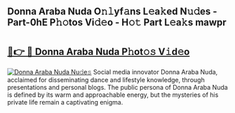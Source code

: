## Donna Araba Nuda O𝚗𝚕yf𝚊ns L𝚎a𝚔ed N𝚞𝚍es - Part-0hE P𝚑𝚘tos Vi𝚍𝚎o - H𝚘𝚝 Part L𝚎a𝚔s mawpr

# <h2><a href="http://kf8u3a.oniu.top/?m=Donna+Araba+Nuda">🔗👉 🔴 Donna Araba Nuda P𝚑ot𝚘𝚜 V𝚒d𝚎o</a></h2>

[![Donna Araba Nuda Nu𝚍e𝚜](https://i.imgur.com/0qMVB7G.gif)](http://kf8u3a.oniu.top/?m=Donna+Araba+Nuda)
Social media innovator Donna Araba Nuda, acclaimed for disseminating dance and lifestyle knowledge, through presentations and personal blogs. The public persona of Donna Araba Nuda is defined by its warm and approachable energy, but the mysteries of his private life remain a captivating enigma.  
